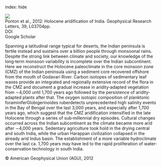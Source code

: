 index: hide

<div class="Citation">
    <div class="Citation-thumb CitationThumb-linked"  data-href="https://doi.org/10.1029/2011gl050722">
      <img src="https://static.claimspace.cloud/climate-study-static/refs/thumbs/5/Ponton_et_al_2012-thumb.png" />
    </div>

  <div class="Citation-body">
    <div class="Citation-text">Ponton et al., 2012: Holocene aridification of India. <span class="Article-journal">Geophysical Research Letters, </span><span class="Article-volume">39, </span>L03704pp.</div>
    <div class="Citation-links">
      <div class="CitationLink" data-href="https://doi.org/10.1029/2011gl050722">
        <div class="CitationLink-icon CitationLink-Doi"></div>
        <div class="CitationLink-text">DOI</div>
      </div>
      <div class="CitationLink" data-href="https://scholar.google.com/scholar?q=10.1029/2011gl050722">
        <div class="CitationLink-icon CitationLink-Scholar"></div>
        <div class="CitationLink-text">Google Scholar</div>
      </div>
    </div>
  </div>
</div>

Spanning a latitudinal range typical for deserts, the Indian peninsula is fertile instead and sustains over a billion people through monsoonal rains. Despite the strong link between climate and society, our knowledge of the long‐term monsoon variability is incomplete over the Indian subcontinent. Here we reconstruct the Holocene paleoclimate in the core monsoon zone (CMZ) of the Indian peninsula using a sediment core recovered offshore from the mouth of Godavari River. Carbon isotopes of sedimentary leaf waxes provide an integrated and regionally extensive record of the flora in the CMZ and document a gradual increase in aridity‐adapted vegetation from ∼4,000 until 1,700 years ago followed by the persistence of aridity‐adapted plants after that. The oxygen isotopic composition of planktonic foraminiferGlobigerinoides ruberdetects unprecedented high salinity events in the Bay of Bengal over the last 3,000 years, and especially after 1,700 years ago, which suggest that the CMZ aridification intensified in the late Holocene through a series of sub‐millennial dry episodes. Cultural changes occurred across the Indian subcontinent as the climate became more arid after ∼4,000 years. Sedentary agriculture took hold in the drying central and south India, while the urban Harappan civilization collapsed in the already arid Indus basin. The establishment of a more variable hydroclimate over the last ca. 1,700 years may have led to the rapid proliferation of water‐conservation technology in south India.

<div class="Citation-copy">
&copy; American Geophysical Union (AGU), 2012
</div>